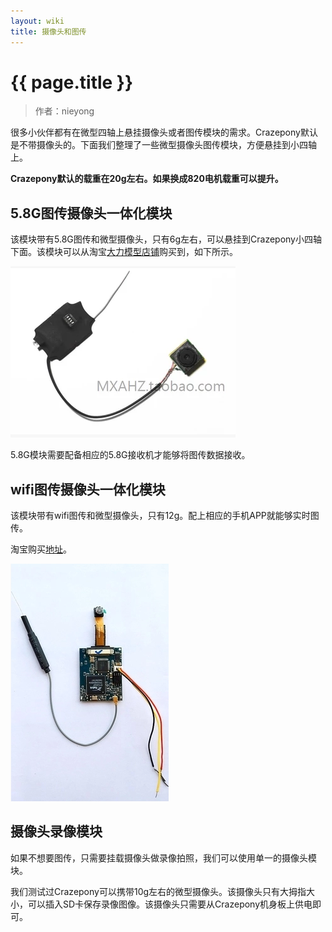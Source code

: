```yaml
---
layout: wiki
title: 摄像头和图传
---
```


# {{ page.title }}

> 作者：nieyong

很多小伙伴都有在微型四轴上悬挂摄像头或者图传模块的需求。Crazepony默认是不带摄像头的。下面我们整理了一些微型摄像头图传模块，方便悬挂到小四轴上。

**Crazepony默认的载重在20g左右。如果换成820电机载重可以提升。**

## 5.8G图传摄像头一体化模块
该模块带有5.8G图传和微型摄像头，只有6g左右，可以悬挂到Crazepony小四轴下面。该模块可以从淘宝[大力模型店铺](https://item.taobao.com/item.htm?spm=a230r.1.14.80.cIqWid&id=35396029433&ns=1&abbucket=10#detail)购买到，如下所示。

![](/assets/img/5-8-camera.png)

5.8G模块需要配备相应的5.8G接收机才能够将图传数据接收。

## wifi图传摄像头一体化模块
该模块带有wifi图传和微型摄像头，只有12g。配上相应的手机APP就能够实时图传。

淘宝购买[地址](https://item.taobao.com/item.htm?spm=a230r.1.14.27.5gpw36&id=41922621855&ns=1&abbucket=5&_u=h2imi8b78f7#detail)。

![](/assets/img/wifi-camera.png)

## 摄像头录像模块
如果不想要图传，只需要挂载摄像头做录像拍照，我们可以使用单一的摄像头模块。

我们测试过Crazepony可以携带10g左右的微型摄像头。该摄像头只有大拇指大小，可以插入SD卡保存录像图像。该摄像头只需要从Crazepony机身板上供电即可。
